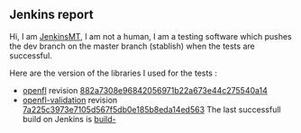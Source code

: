 Jenkins report
--------------
Hi, I am [JenkinsMT](), I am not a human, I am a testing software which
pushes the dev branch on the master branch (stablish) when the tests are successful.
 
Here are the version of the libraries I used for the tests :
* [openfl](https://github.com/motion-twin/openfl) revision
[882a7308e96842056971b22a673e44c275540a14](https://github.com/motion-twin/openfl/commit/882a7308e96842056971b22a673e44c275540a14)
* [openfl-validation](https://github.com/motion-twin/openfl-validation) revision
[7a225c3973e7105d567f5db0e185b8eda14ed563](https://github.com/motion-twin/openfl-validation/commit/7a225c3973e7105d567f5db0e185b8eda14ed563)
The last successfull build on Jenkins is
[build-](/job/openfl-validation-linux64/)
